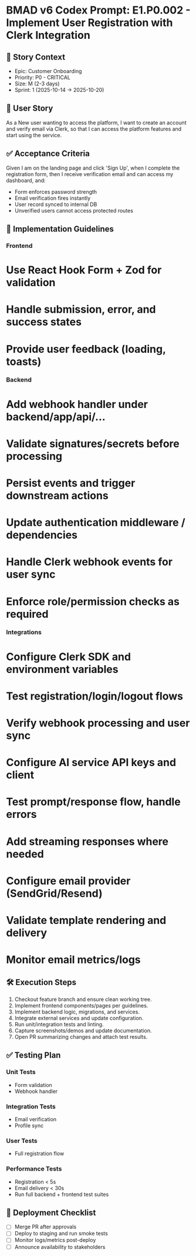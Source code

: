 # BMAD v6 Codex Prompt: E1.P0.002 - Implement User Registration with Clerk Integration

## 🎯 Story Context

- Epic: Customer Onboarding
- Priority: P0 - CRITICAL
- Size: M (2-3 days)
- Sprint: 1 (2025-10-14 → 2025-10-20)

## 👤 User Story

As a New user wanting to access the platform, I want to create an account and verify email via Clerk, so that I can access the platform features and start using the service.

## ✅ Acceptance Criteria

Given I am on the landing page and click 'Sign Up', when I complete the registration form, then I receive verification email and can access my dashboard, and:

- Form enforces password strength
- Email verification fires instantly
- User record synced to internal DB
- Unverified users cannot access protected routes

## 🔧 Implementation Guidelines

### Frontend

# Use React Hook Form + Zod for validation

# Handle submission, error, and success states

# Provide user feedback (loading, toasts)

### Backend

# Add webhook handler under backend/app/api/...

# Validate signatures/secrets before processing

# Persist events and trigger downstream actions

# Update authentication middleware / dependencies

# Handle Clerk webhook events for user sync

# Enforce role/permission checks as required

### Integrations

# Configure Clerk SDK and environment variables

# Test registration/login/logout flows

# Verify webhook processing and user sync

# Configure AI service API keys and client

# Test prompt/response flow, handle errors

# Add streaming responses where needed

# Configure email provider (SendGrid/Resend)

# Validate template rendering and delivery

# Monitor email metrics/logs

## 🛠️ Execution Steps

1. Checkout feature branch and ensure clean working tree.
2. Implement frontend components/pages per guidelines.
3. Implement backend logic, migrations, and services.
4. Integrate external services and update configuration.
5. Run unit/integration tests and linting.
6. Capture screenshots/demos and update documentation.
7. Open PR summarizing changes and attach test results.

## ✅ Testing Plan

### Unit Tests

- Form validation
- Webhook handler

### Integration Tests

- Email verification
- Profile sync

### User Tests

- Full registration flow

### Performance Tests

- Registration < 5s
- Email delivery < 30s
- Run full backend + frontend test suites

## 🚀 Deployment Checklist

- [ ] Merge PR after approvals
- [ ] Deploy to staging and run smoke tests
- [ ] Monitor logs/metrics post-deploy
- [ ] Announce availability to stakeholders
